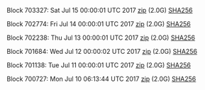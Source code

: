 Block 703327: Sat Jul 15 00:00:01 UTC 2017 [zip](https://transfer.sh/xYLVA/bootstrap.dat.20170715.zip) (2.0G) [SHA256](https://transfer.sh/JJVN/sha256.txt)

Block 702774: Fri Jul 14 00:00:01 UTC 2017 [zip](https://transfer.sh/10qkXO/bootstrap.dat.20170714.zip) (2.0G) [SHA256](https://transfer.sh/r0Lm9/sha256.txt)

Block 702238: Thu Jul 13 00:00:01 UTC 2017 [zip](https://transfer.sh/f2b9R/bootstrap.dat.20170713.zip) (2.0G) [SHA256](https://transfer.sh/8TVF0/sha256.txt)

Block 701684: Wed Jul 12 00:00:02 UTC 2017 [zip](https://transfer.sh/1FbZx/bootstrap.dat.20170712.zip) (2.0G) [SHA256](https://transfer.sh/f4vZI/sha256.txt)

Block 701138: Tue Jul 11 00:00:01 UTC 2017 [zip](https://transfer.sh/k1ywt/bootstrap.dat.20170711.zip) (2.0G) [SHA256](https://transfer.sh/OWtWM/sha256.txt)

Block 700727: Mon Jul 10 06:13:44 UTC 2017 [zip](https://transfer.sh/10xqlX/bootstrap.dat.20170710.zip) (2.0G) [SHA256](https://transfer.sh/lzZ1j/sha256.txt)
